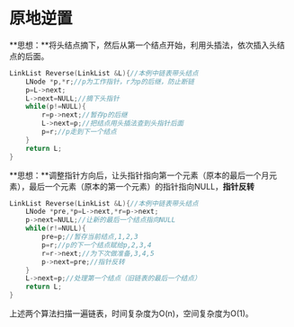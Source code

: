 # 原地逆置

**思想：**将头结点摘下，然后从第一个结点开始，利用头插法，依次插入头结点的后面。

```c
LinkList Reverse(LinkList &L){//本例中链表带头结点
    LNode *p,*r;//p为工作指针，r为p的后继，防止断链
    p=L->next;
    L->next=NULL;//摘下头指针
    while(p!=NULL){
        r=p->next;//暂存p的后继
        L->next=p;//把结点用头插法查到头指针后面
        p=r;//p走到下一个结点
    }
    return L;
}
```

**思想：**调整指针方向后，让头指针指向第一个元素（原本的最后一个月元素），最后一个元素（原本的第一个元素）的指针指向NULL，**指针反转**

```c
LinkList Reverse(LinkList &L){//本例中链表带头结点
    LNode *pre,*p=L->next,*r=p->next;
    p->next=NULL;//让新的最后一个结点指向NULL
    while(r!=NULL){
        pre=p;//暂存当前结点,1,2,3
        p=r;//p的下一个结点赋给p,2,3,4
        r=r->next;//为下次做准备,3,4,5
        p->next=pre;//指针反转
    }
    L->next=p;//处理第一个结点（旧链表的最后一个结点）
    return L;
}
```

上述两个算法扫描一遍链表，时间复杂度为O(n)，空间复杂度为O(1)。
